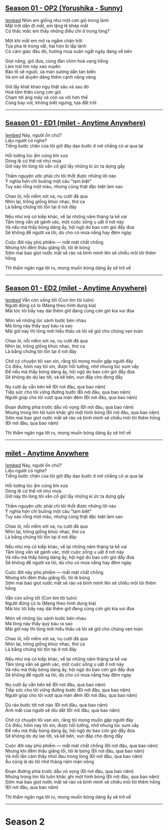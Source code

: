 ## [Season 01 - OP2 (Yorushika - Sunny)](https://youtu.be/iqsnJJK8GA4?si=w8-zfo-r8873-68R)
[!embed](https://files.catbox.moe/qzyn0q.mp4)
Nhìn em giống như một cơn gió trong lành  
Mặt trời dần đi mất, em lặng lẽ khép mắt  
Cứ thắc mắc em thấy những điều chi ở trong lòng? 

Một khi mắt em mở ra ngắm chân trời  
Tựa pha lê trong vắt, hai hòn bi lấp lánh  
Có cảm giác đâu đó, hương mùa xuân ngất ngây đang về bên 

Giọt nắng, gió đưa, cùng đàn chim hoà vang tiếng  
Làm trái tim này xao xuyến  
Bão tố sẽ nguôi, và màn sương dần tan biến  
Và em sẽ duyên dáng thêm cạnh nắng vàng 

Giữ lấy khát khao ngụ thật sâu và sau đó  
Hoà tấm thân cùng cơn gió  
Chạm tới áng mây và còn xa vời hơn thế  
Cùng bay vút, không biết ngưng, tựa đất trời

---
## [Season 01 - ED1 (milet - Anytime Anywhere)](https://youtu.be/7pmd0kt3FOs?si=7s45C2eVOJX2pvlQ)
[!embed](https://files.catbox.moe/6s4bj1.mp4)
Này, người ổn chứ?  
Liệu người có nghe?  
Tiếng bước chân của tôi giờ đây dạo bước ở nơi chẳng có ai qua lại

Hồi tưởng lúc ấm cúng khi xưa  
Dòng lệ cứ thế rơi như mưa  
Giờ này thì lòng tôi vẫn cố giữ lấy những kí ức ta dựng gầy

Thầm nguyện ước phải chi tôi thốt được những lời nào  
Ý nghĩa hơn chỉ buông một câu "tạm biệt"  
Tuy sáo rỗng một màu, nhưng cũng thật đặc biệt làm sao

Chao ôi, nỗi niềm xót xa, nụ cười đã qua  
Nhìn lại, trông giống khúc nhạc, thơ ca  
Là bằng chứng tôi tồn tại ở nơi đây

Nếu như mà có kiếp khác, về lại những năm tháng ta kề vai  
Tấm lòng vẫn sẽ gánh vác, một cuộc sống u uất ở nơi này  
Và nếu mà thấy bóng dáng ấy, hội ngộ do bao cơn gió đẩy đưa  
Sẽ không để người xa tôi, dù cho có mưa nắng hay đêm ngày

Cuộc đời này phù phiếm — mất mát chất chồng  
Nhưng khi đêm thâu giăng lối, tôi lẻ bóng  
Sớm mai bao giọt nước mắt sẽ ráo và bình minh lên sẽ chiếu môi tôi thêm hồng

Thì thầm ngân nga lời ru, mong muốn bóng dáng ấy sẽ trở về

---
## [Season 01 - ED2 (milet - Anytime Anywhere)](https://youtu.be/HAOQDCF0jQE?si=ROPED1FRc_r3YDNb)
[!embed](https://files.catbox.moe/2x1ulv.mp4)
Vẫn còn sống tốt (Con tim tôi luôn)  
Người đừng có lo (Mang theo hình dung kia)  
Mái tóc tôi bấy nay dài thêm giờ đang cùng cơn gió kia vui đùa

Nhìn về những lúc sánh bước bên nhau  
Mà lòng này thấy quý báu ra sao  
Mãi giờ này thì lòng mới hiểu thấu và tôi sẽ giữ cho chúng vẹn toàn

Chao ôi, nỗi niềm xót xa, nụ cười đã qua  
Nhìn lại, trông giống khúc nhạc, thơ ca  
Là bằng chứng tôi tồn tại ở nơi đây

Chớ có chuyện tôi van xin, rằng tôi mong muốn gặp người đây  
Có điều, hôm nay tôi xin, được hồi tưởng, nhớ nhung lúc sum vầy  
Để nếu mà thấy bóng dáng ấy, hội ngộ do bao cơn gió đẩy đưa  
Sẽ không do dự lao tới, và kề bên, vun đắp cho đong đầy

Nụ cười ấy vẫn bên kề (Đi nơi đâu, qua bao năm)  
Tiếp sức cho tôi vững đường bước (Đi nơi đâu, qua bao năm)  
Người giúp cho tôi vượt qua màn đêm (Đi nơi đâu, qua bao năm)

Đoạn đường phía trước dẫu vô vọng (Đi nơi đâu, qua bao năm)  
Nhưng trong tim tôi luôn khắc ghi một hình bóng (Đi nơi đâu, qua bao năm)  
Sớm mai bao giọt nước mắt sẽ ráo và bình minh sẽ chiếu môi tôi thêm hồng (Đi nơi đâu, qua bao năm)

Thì thầm ngân nga lời ru, mong muốn bóng dáng ấy sẽ trở về

---
## [milet - Anytime Anywhere](https://youtu.be/lv5R6C3hz54?si=Y8sU0ZeYPAWm_n4H)
[!embed](https://files.catbox.moe/karelt.mp4)
Này, người ổn chứ?  
Liệu người có nghe?  
Tiếng bước chân của tôi giờ đây dạo bước ở nơi chẳng có ai qua lại

Hồi tưởng lúc ấm cúng khi xưa  
Dòng lệ cứ thế rơi như mưa  
Giờ này thì lòng tôi vẫn cố giữ lấy những kí ức ta dựng gầy

Thầm nguyện ước phải chi tôi thốt được những lời nào  
Ý nghĩa hơn chỉ buông một câu "tạm biệt"  
Tuy sáo rỗng một màu, nhưng cũng thật đặc biệt làm sao

Chao ôi, nỗi niềm xót xa, nụ cười đã qua  
Nhìn lại, trông giống khúc nhạc, thơ ca  
Là bằng chứng tôi tồn tại ở nơi đây

Nếu như mà có kiếp khác, về lại những năm tháng ta kề vai  
Tấm lòng vẫn sẽ gánh vác, một cuộc sống u uất ở nơi này  
Và nếu mà thấy bóng dáng ấy, hội ngộ do bao cơn gió đẩy đưa  
Sẽ không để người xa tôi, dù cho có mưa nắng hay đêm ngày

Cuộc đời này phù phiếm — mất mát chất chồng  
Nhưng khi đêm thâu giăng lối, tôi lẻ bóng  
Sớm mai bao giọt nước mắt sẽ ráo và bình minh lên sẽ chiếu môi tôi thêm hồng

Vẫn còn sống tốt (Con tim tôi luôn)  
Người đừng có lo (Mang theo hình dung kia)  
Mái tóc tôi bấy nay dài thêm giờ đang cùng cơn gió kia vui đùa

Nhìn về những lúc sánh bước bên nhau  
Mà lòng này thấy quý báu ra sao  
Mãi giờ này thì lòng mới hiểu thấu và tôi sẽ giữ cho chúng vẹn toàn

Chao ôi, nỗi niềm xót xa, nụ cười đã qua  
Nhìn lại, trông giống khúc nhạc, thơ ca  
Là bằng chứng tôi tồn tại ở nơi đây

Nếu như mà có kiếp khác, về lại những năm tháng ta kề vai  
Tấm lòng vẫn sẽ gánh vác, một cuộc sống u uất ở nơi này  
Và nếu mà thấy bóng dáng ấy, hội ngộ do bao cơn gió đẩy đưa  
Sẽ không để người xa tôi, dù cho có mưa nắng hay đêm ngày

Nụ cười ấy vẫn bên kề (Đi nơi đâu, qua bao năm)  
Tiếp sức cho tôi vững đường bước (Đi nơi đâu, qua bao năm)  
Người giúp cho tôi vượt qua màn đêm (Đi nơi đâu, qua bao năm)

Dù rảo bước tới nơi nào (Đi nơi đâu, qua bao năm)  
Ánh mắt của người sẽ dìu dắt (Đi nơi đâu, qua bao năm)  

Chớ có chuyện tôi van xin, rằng tôi mong muốn gặp người đây  
Có điều, hôm nay tôi xin, được hồi tưởng, nhớ nhung lúc sum vầy  
Để nếu mà thấy bóng dáng ấy, hội ngộ do bao cơn gió đẩy đưa  
Sẽ không do dự lao tới, và kề bên, vun đắp cho đong đầy

Cuộc đời này phù phiếm — mất mát chất chồng (Đi nơi đâu, qua bao năm)  
Nhưng khi đêm thâu giăng lối, tôi lẻ bóng (Đi nơi đâu, qua bao năm)  
Và mỗi lần cảm thấy nhói đau trong lòng (Đi nơi đâu, qua bao năm)  
Âu cũng là do tôi nhớ tháng năm mặn nồng

Đoạn đường phía trước dẫu vô vọng (Đi nơi đâu, qua bao năm)  
Nhưng trong tim tôi luôn khắc ghi một hình bóng (Đi nơi đâu, qua bao năm)  
Sớm mai bao giọt nước mắt sẽ ráo và bình minh sẽ chiếu môi tôi thêm hồng (Đi nơi đâu, qua bao năm)  

Thì thầm ngân nga lời ru, mong muốn bóng dáng ấy sẽ trở về

---
# Season 2
